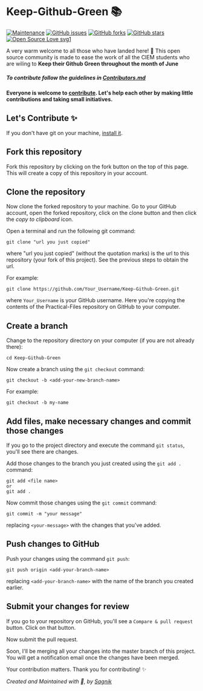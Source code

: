 # Keep-Github-Green :books:

[![Maintenance](https://img.shields.io/badge/Maintained%3F-yes-green.svg)](https://github.com/sagnik20/Keep-Github-Green/graphs/commit-activity) [![GitHub issues](https://img.shields.io/github/issues/sagnik20/Keep-Github-Green)](https://github.com/sagnik20/Keep-Github-Green/issues)
[![GitHub forks](https://img.shields.io/github/forks/sagnik20/Keep-Github-Green?style=social)](https://github.com/sagnik20/Keep-Github-Green/network) [![GitHub stars](https://img.shields.io/github/stars/sagnik20/Keep-Github-Green?style=social)](https://github.com/sagnik20/Keep-Github-Green/stargazers) [![Open Source Love svg1](https://badges.frapsoft.com/os/v1/open-source.svg?v=103)](https://github.com/ellerbrock/open-source-badges/)


A very warm welcome to all those who have landed here! :wave:
This open source community is made to ease the work of all the CIEM students who are wiling to **Keep their Github Green throughout the month of June**
 
 
##### To contribute follow the guidelines in [Contributors.md](Contributors.md) 
 
 
 
 **Everyone is welcome to [contribute](Contributors.md). Let's help each other by making little contributions and taking small initiatives.**

## Let's Contribute :sparkles:

If you don't have git on your machine, [install it]( https://help.github.com/articles/set-up-git/).

## Fork this repository

Fork this repository by clicking on the fork button on the top of this page.
This will create a copy of this repository in your account.

## Clone the repository

Now clone the forked repository to your machine. Go to your GitHub account, open the forked repository, click on the clone button and then click the *copy to clipboard* icon.

Open a terminal and run the following git command:

```
git clone "url you just copied"
```
where "url you just copied" (without the quotation marks) is the url to this repository (your fork of this project). See the previous steps to obtain the url.


For example:
```
git clone https://github.com/Your_Username/Keep-Github-Green.git

```
where `Your_Username` is your GitHub username. Here you're copying the contents of the Practical-Files repository on GitHub to your computer.

## Create a branch

Change to the repository directory on your computer (if you are not already there):

```
cd Keep-Github-Green
```
Now create a branch using the `git checkout` command:
```
git checkout -b <add-your-new-branch-name>
```

For example:
```
git checkout -b my-name
```

## Add files, make necessary changes and commit those changes


If you go to the project directory and execute the command `git status`, you'll see there are changes.


Add those changes to the branch you just created using the `git add .` command:

```
git add <file name>
or
git add .
```

Now commit those changes using the `git commit` command:
```
git commit -m "your message"
```
replacing `<your-message>` with the changes that you've added.

## Push changes to GitHub

Push your changes using the command `git push`:
```
git push origin <add-your-branch-name>
```
replacing `<add-your-branch-name>` with the name of the branch you created earlier.

## Submit your changes for review

If you go to your repository on GitHub, you'll see a  `Compare & pull request` button. Click on that button.

Now submit the pull request.

Soon, I'll be merging all your changes into the master branch of this project. You will get a notification email once the changes have been merged.

Your contribution matters. Thank you for contributing! :sparkles:

*Created and Maintained with :sparkling_heart:, by [Sagnik](https://twitter.com/sagnik_20)*
